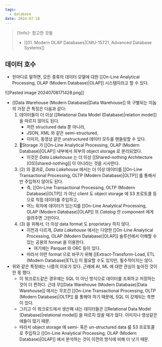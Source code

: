 ```yaml
---
tags:
  - database
date: 2024-07-18
---
```

> [!info]- 참고한 것들
> - [[01. Modern OLAP Databases|CMU-15721, Advanced Database Systems]]

## 데이터 호수

- 한마디로 말하면, 모든 종류의 데이터 모델에 대한 [[On-Line Analytical Processing, OLAP (Modern Database)|OLAP]] 시스템이라고 할 수 있다.

![[Pasted image 20240708171428.png]]

- [[Data Warehouse (Modern Database)|Data Warehouse]] 와 구별되는 이놈의 가장 큰 특징은 다음과 같다:
	1) 데이터들이 더 이상 [[Relational Data Model (Database)|relation model]] 을 따르지 않아도 된다.
		- 저런 structured data 뿐 아니라,
		- JSON, XML 와 같은 semi-structured,
		- 이미지, 동영상 같은 unstructured 데이터 모두를 핸들링할 수 있다.
	2) Storage 가 [[On-Line Analytical Processing, OLAP (Modern Database)|OLAP]] 내부에서 외부의 object storage 로 분리되었다.
		- 이것은 *Data Lakehouse* 는 더 이상 [[Shared-nothing Architecture (OS)|shared-nothing]] 이 아니라는 것을 시사한다.
	3) (2) 의 결과로, *Data Lakehouse* 에서는 더 이상 데이터를 [[On-Line Transactional Processing, OLTP (Modern Database)|OLTP]] 를 통해서만 주입하지 않아도 된다.
		- 즉, [[On-Line Transactional Processing, OLTP (Modern Database)|OLTP]] 가 아닌 client 도 object storage 에 S3 프로토콜 등으로 직접 데이터를 주입하고,
		- 어느 위치에 데이터가 있는지를 [[On-Line Analytical Processing, OLAP (Modern Database)|OLAP]] 의 *Catalog* 란 component 에게 알려주면 그만이다.
	4) (3) 을 위해서, 더 이상 data format 도 proprietary 하지 않다.
		- 이전과 다르게, *Data Lakehouse* 에서는 다양한 [[On-Line Analytical Processing, OLAP (Modern Database)|OLAP]] 솔루션에서 이해할 수 있는 공용의 format 을 이용한다.
			- 여기에는 Parquet 와 ORC 등이 있다.
		- 따라서 이런 format 으로 바꾸기 위해 [[Extract-Transform-Load, ETL (Modern Database)|ETL]] 이 필요할 수도 있지만, 필수적이지는 않다.
- 위와 같은 특징에는 나름의 이유가 있다. 근래에 AI, ML 에 대한 관심이 높아진 것이 한 몫 했다.
	- 이 워크로드같은 경우에는 SQL 이 아닌 방식으로 데이터를 조회하고 저장하는 것이 더 편하다. 근데 무[[Data Warehouse (Modern Database)|Data Warehouse]] 에서는 무조건 [[On-Line Transactional Processing, OLTP (Modern Database)|OLTP]] 를 통해야 하기 때문에, SQL 이 강제되는 측면이 있다.
	- 그리고 이 워크로드에서 생산해 내는 데이터들은 [[Relational Data Model (Database)|relational model]] 을 따르지 않을 때가 많다. 이미지나 영상같은 애들이 많기 때문.
	- 따라서 object storage 에 semi- 혹은 un-structured data 를 S3 프로토콜로 주입하고 [[On-Line Analytical Processing, OLAP (Modern Database)|OLAP]] 에서 분석하는 것이 이전의 방식에 비해 더 낫기 때문.